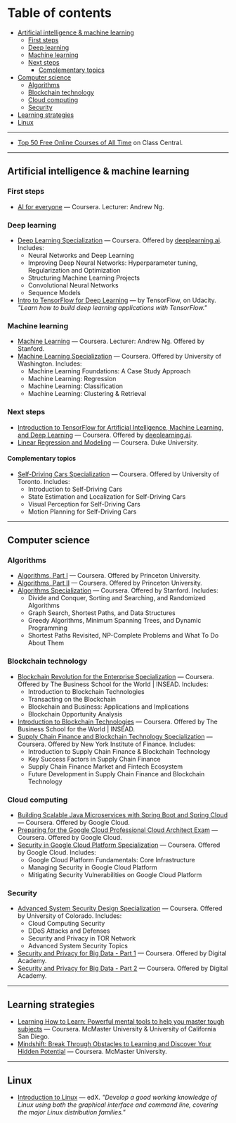 # Table of contents

<!-- vim-markdown-toc GFM -->

* [Artificial intelligence & machine learning](#artificial-intelligence--machine-learning)
    * [First steps](#first-steps)
    * [Deep learning](#deep-learning)
    * [Machine learning](#machine-learning)
    * [Next steps](#next-steps)
        * [Complementary topics](#complementary-topics)
* [Computer science](#computer-science)
    * [Algorithms](#algorithms)
    * [Blockchain technology](#blockchain-technology)
    * [Cloud computing](#cloud-computing)
    * [Security](#security)
* [Learning strategies](#learning-strategies)
* [Linux](#linux)

<!-- vim-markdown-toc -->

---

- [Top 50 Free Online Courses of All Time](https://www.classcentral.com/collection/top-free-online-courses) on Class Central.

---

## Artificial intelligence & machine learning

### First steps
- [AI for everyone](https://www.coursera.org/learn/ai-for-everyone) — Coursera. Lecturer: Andrew Ng.

### Deep learning
- [Deep Learning Specialization](https://www.coursera.org/specializations/deep-learning) — Coursera. Offered by [deeplearning.ai](https://www.deeplearning.ai/). Includes:
    - Neural Networks and Deep Learning
    - Improving Deep Neural Networks: Hyperparameter tuning, Regularization and Optimization
    - Structuring Machine Learning Projects
    - Convolutional Neural Networks
    - Sequence Models
- [Intro to TensorFlow for Deep Learning](https://www.udacity.com/course/intro-to-tensorflow-for-deep-learning--ud187) — by TensorFlow, on Udacity. *"Learn how to build deep learning applications with TensorFlow."*

### Machine learning
- [Machine Learning](https://www.coursera.org/learn/machine-learning) — Coursera. Lecturer: Andrew Ng. Offered by Stanford.
- [Machine Learning Specialization](https://www.coursera.org/specializations/machine-learning) — Coursera. Offered by University of Washington. Includes:
    - Machine Learning Foundations: A Case Study Approach
    - Machine Learning: Regression
    - Machine Learning: Classification
    - Machine Learning: Clustering & Retrieval

### Next steps
- [Introduction to TensorFlow for Artificial Intelligence, Machine Learning, and Deep Learning](https://www.coursera.org/learn/introduction-tensorflow/) — Coursera. Offered by [deeplearning.ai](https://www.deeplearning.ai/).
- [Linear Regression and Modeling](https://www.coursera.org/learn/linear-regression-model) — Coursera. Duke University.

#### Complementary topics
- [Self-Driving Cars Specialization](https://www.coursera.org/specializations/self-driving-cars) — Coursera. Offered by University of Toronto. Includes:
    - Introduction to Self-Driving Cars
    - State Estimation and Localization for Self-Driving Cars
    - Visual Perception for Self-Driving Cars
    - Motion Planning for Self-Driving Cars

---

## Computer science

### Algorithms
- [Algorithms, Part I](https://www.coursera.org/learn/algorithms-part1) — Coursera. Offered by Princeton University.
- [Algorithms, Part II](https://www.coursera.org/learn/algorithms-part2) — Coursera. Offered by Princeton University.
- [Algorithms Specialization](https://www.coursera.org/specializations/algorithms) — Coursera. Offered by Stanford. Includes:
    - Divide and Conquer, Sorting and Searching, and Randomized Algorithms
    - Graph Search, Shortest Paths, and Data Structures
    - Greedy Algorithms, Minimum Spanning Trees, and Dynamic Programming
    - Shortest Paths Revisited, NP-Complete Problems and What To Do About Them

### Blockchain technology
- [Blockchain Revolution for the Enterprise Specialization](https://www.coursera.org/specializations/blockchain-revolution-enterprise) — Coursera. Offered by The Business School for the World | INSEAD. Includes:
    - Introduction to Blockchain Technologies
    - Transacting on the Blockchain
    - Blockchain and Business: Applications and Implications
    - Blockchain Opportunity Analysis
- [Introduction to Blockchain Technologies](https://www.coursera.org/learn/introduction-blockchain-technologies) — Coursera. Offered by The Business School for the World | INSEAD.
- [Supply Chain Finance and Blockchain Technology Specialization](https://www.coursera.org/specializations/supply-chain-finance-and-blockchain-technology) — Coursera. Offered by New York Institute of Finance. Includes:
    - Introduction to Supply Chain Finance & Blockchain Technology
    - Key Success Factors in Supply Chain Finance
    - Supply Chain Finance Market and Fintech Ecosystem
    - Future Development in Supply Chain Finance and Blockchain Technology

### Cloud computing
- [Building Scalable Java Microservices with Spring Boot and Spring Cloud](https://www.coursera.org/learn/google-cloud-java-spring) — Coursera. Offered by Google Cloud.
- [Preparing for the Google Cloud Professional Cloud Architect Exam](https://www.coursera.org/learn/preparing-cloud-professional-cloud-architect-exam) — Coursera. Offered by Google Cloud.
- [Security in Google Cloud Platform Specialization](https://www.coursera.org/specializations/security-google-cloud-platform) — Coursera. Offered by Google Cloud. Includes:
    - Google Cloud Platform Fundamentals: Core Infrastructure
    - Managing Security in Google Cloud Platform
    - Mitigating Security Vulnerabilities on Google Cloud Platform

### Security
- [Advanced System Security Design Specialization](https://www.coursera.org/specializations/advanced-system-security-design) — Coursera. Offered by University of Colorado. Includes:
    - Cloud Computing Security
    - DDoS Attacks and Defenses
    - Security and Privacy in TOR Network
    - Advanced System Security Topics
- [Security and Privacy for Big Data - Part 1](https://www.coursera.org/learn/security-privacy-big-data) — Coursera. Offered by Digital Academy.
- [Security and Privacy for Big Data - Part 2](https://www.coursera.org/learn/security-privacy-big-data-protection) — Coursera. Offered by Digital Academy.

---

## Learning strategies
- [Learning How to Learn: Powerful mental tools to help you master tough subjects](https://www.coursera.org/learn/learning-how-to-learn) — Coursera. McMaster University & University of California San Diego.
- [Mindshift: Break Through Obstacles to Learning and Discover Your Hidden Potential](https://www.coursera.org/learn/mindshift) — Coursera. McMaster University.

---

## Linux

- [Introduction to Linux](https://www.edx.org/course/introduction-to-linux) — edX. *"Develop a good working knowledge of Linux using both the graphical interface and command line, covering the major Linux distribution families."*
